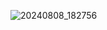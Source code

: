![20240808_182756](https://github.com/user-attachments/assets/c0a33069-ce4d-4cd4-8472-060d628e2694)
